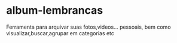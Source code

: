 album-lembrancas
===================

Ferramenta para arquivar suas fotos,videos... pessoais, bem como visualizar,buscar,agrupar em categorias etc
